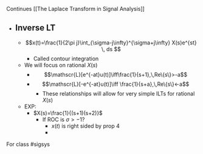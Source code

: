 Continues [[The Laplace Transform in Signal Analysis]]
- ## Inverse LT
	- $$x(t)=\frac{1}{2\pi j}\int_{\sigma-j\infty}^{\sigma+j\infty} X(s)e^{st} \, ds $$
		- Called contour integration
	- We will focus on rational $X(s)$
		- $$\mathscr{L}[e^{-at}u(t)]\iff\frac{1}{s+1},\,Re\{s\}>-a$$
		- $$\mathscr{L}[-e^{-at}u(t)]\iff \frac{1}{s+a},\,Re\{s\}<-a$$
			- These relationships will allow for very simple ILTs for rational $X(s)$
	- EXP:
		- $X(s)=\frac{1}{(s+1)(s+2)}$
			- If ROC is $\sigma>-1$?
				- $x(t)$ is right sided by prop 4
				- 

For class #sigsys 